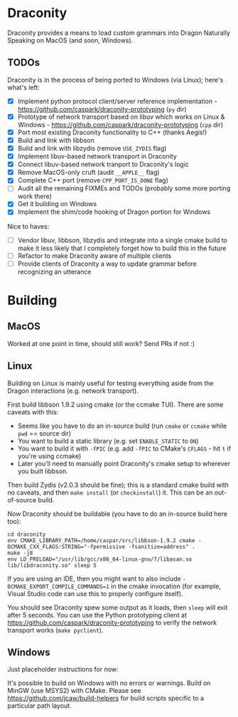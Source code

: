 Draconity
=========

Draconity provides a means to load custom grammars into Dragon Naturally Speaking on MacOS (and soon, Windows).

TODOs
-----

Draconity is in the process of being ported to Windows (via Linux); here's what's left:

- [x] Implement python protocol client/server reference implementation - https://github.com/caspark/draconity-prototyping (`py` dir)
- [x] Prototype of network transport based on libuv which works on Linux & Windows - https://github.com/caspark/draconity-prototyping (`cpp` dir)
- [x] Port most existing Draconity functionality to C++ (thanks Aegis!)
- [x] Build and link with libbson
- [x] Build and link with libzydis (remove `USE_ZYDIS` flag)
- [x] Implement libuv-based network transport in Draconity
- [x] Connect libuv-based network tranport to Draconity's logic
- [x] Remove MacOS-only cruft (audit `__APPLE__` flag)
- [x] Complete C++ port (remove `CPP_PORT_IS_DONE` flag)
- [ ] Audit all the remaining FIXMEs and TODOs (probably some more porting work there)
- [x] Get it building on Windows
- [x] Implement the shim/code hooking of Dragon portion for Windows

Nice to haves:

- [ ] Vendor libuv, libbson, libzydis and integrate into a single cmake build to make it less likely that I completely forget how to build this in the future
- [ ] Refactor to make Draconity aware of multiple clients
- [ ] Provide clients of Draconity a way to update grammar before recognizing an utterance

Building
========

MacOS
-----

Worked at one point in time, should still work? Send PRs if not :)

Linux
-----

Building on Linux is mainly useful for testing everything aside from the Dragon interactions (e.g. network transport).

First build libbson 1.9.2 using cmake (or the ccmake TUI). There are some caveats with this:

* Seems like you have to do an in-source build (run `cmake` or `ccmake` while `pwd` == source dir)
* You want to build a static library (e.g. set `ENABLE_STATIC` to `ON`)
* You want to build it with `-fPIC` (e.g. add `-fPIC` to CMake's `CFLAGS` - hit `t` if you're using ccmake)
* Later you'll need to manually point Draconity's cmake setup to wherever you built libbson.

Then build Zydis (v2.0.3 should be fine); this is a standard cmake build with no caveats, and then `make install` (or `checkinstall`) it. This can be an out-of-source build.

Now Draconity should be buildable (you have to do an in-source build here too):

```
cd draconity
env CMAKE_LIBRARY_PATH=/home/caspar/src/libbson-1.9.2 cmake -DCMAKE_CXX_FLAGS:STRING="-fpermissive -fsanitize=address" .
make -j8
env LD_PRELOAD="/usr/lib/gcc/x86_64-linux-gnu/7/libasan.so lib/libdraconity.so" sleep 5
```

If you are using an IDE, then you might want to also include `-DCMAKE_EXPORT_COMPILE_COMMANDS=1` in the cmake invocation (for example, Visual Studio code can use this to properly configure itself).

You should see Draconity spew some output as it loads, then `sleep` will exit after 5 seconds. You can use the Python prototyping client at https://github.com/caspark/draconity-prototyping to verify the network transport works (`make pyclient`).

Windows
-------

Just placeholder instructions for now:

It's possible to build on Windows with no errors or warnings. Build on MinGW (use MSYS2) with CMake. Please see https://github.com/jcaw/build-helpers for build scripts specific to a particular path layout.
